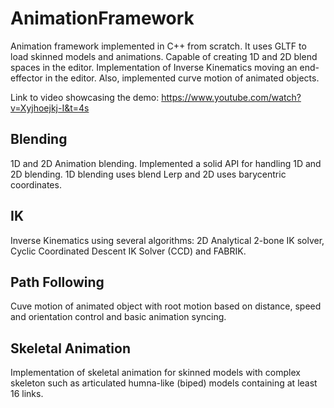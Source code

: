 # AnimationFramework

Animation framework implemented in C++ from scratch. It uses GLTF to load skinned models and animations. Capable of creating 1D and 2D blend spaces in the editor. Implementation of Inverse Kinematics moving an end-effector in the editor. Also, implemented curve motion of animated objects.

Link to video showcasing the demo: https://www.youtube.com/watch?v=Xyjhoejkj-I&t=4s

## Blending

1D and 2D Animation blending. Implemented a solid API for handling 1D and 2D blending. 1D blending uses blend Lerp  and 2D uses barycentric coordinates.

## IK

Inverse Kinematics using several algorithms: 2D Analytical 2-bone IK solver, Cyclic Coordinated Descent IK Solver (CCD) and FABRIK.

## Path Following

Cuve motion of animated object with root motion based on distance, speed and orientation control and basic animation syncing.

## Skeletal Animation

Implementation of skeletal animation for skinned models with complex skeleton such as articulated humna-like (biped) models containing at least 16 links.
